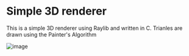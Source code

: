 # Simple 3D renderer
This is a simple 3D renderer using Raylib and written in C. Trianles are drawn using the Painter's Algorithm

![image](https://github.com/user-attachments/assets/de399119-fb24-4d26-9c28-0e2f8bfabf5a)
